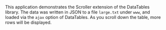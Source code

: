 This application demonstrates the Scroller extension of the DataTables library. The data was written in JSON to a file `large.txt` under `www`, and loaded via the `ajax` option of DataTables. As you scroll down the table, more rows will be displayed.
